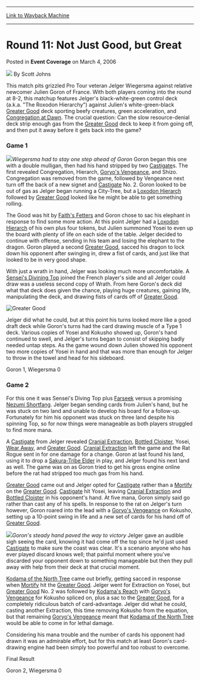 
---
[Link to Wayback Machine](https://web.archive.org/web/20171029075949/https://magic.wizards.com/en/articles/archive/event-coverage/round-11-not-just-good-great-2006-03-04)

[_metadata_:author]:- "Scott Johns"
[_metadata_:description]:- "This match pits grizzled Pro Tour veteran Jelger Wiegersma against relative newcomer Julien Goron of France. With both players coming into the round at 8-2, this matchup features Jelger's black-white-green control deck (a.k.a. `The Roxodon Hierarchy`) against Julien's white-green-black Greater Good deck sporting beefy creatures, green acceleration, and Congregation at Dawn."
[_metadata_:generator]:- "Drupal 7 (http://drupal.org)"
[_metadata_:node]:- "542896"
[_metadata_:publish_date]:- "2006-03-04"
[_metadata_:source]:- "div-main-content"
[_metadata_:title]:- "Round 11: Not Just Good, but Great"
[_metadata_:wayback_capture_timestamp]:- "2017-10-29 07:59:49"
[_metadata_:wayback_raw_url]:- "https://web.archive.org/web/20171029075949id_/https://magic.wizards.com/en/articles/archive/event-coverage/round-11-not-just-good-great-2006-03-04"
[_metadata_:wayback_url]:- "https://magic.wizards.com/en/articles/archive/event-coverage/round-11-not-just-good-great-2006-03-04"
---


Round 11: Not Just Good, but Great
==================================



 Posted in **Event Coverage**
 on March 4, 2006 






![](https://media.magic.wizards.com/styles/auth_small/public/images/person/authorpic_scottjohns.jpg)
By Scott Johns











This match pits grizzled Pro Tour veteran Jelger Wiegersma against relative newcomer Julien Goron of France. With both players coming into the round at 8-2, this matchup features Jelger's black-white-green control deck (a.k.a. "The Roxodon Hierarchy") against Julien's white-green-black [Greater Good](http://gatherer.wizards.com/Pages/Card/Details.aspx?name=Greater+Good) deck sporting beefy creatures, green acceleration, and [Congregation at Dawn](http://gatherer.wizards.com/Pages/Card/Details.aspx?name=Congregation+at+Dawn). The crucial question: Can the slow resource-denial deck strip enough gas from the [Greater Good](http://gatherer.wizards.com/Pages/Card/Details.aspx?name=Greater+Good) deck to keep it from going off, and then put it away before it gets back into the game?


### Game 1


![](https://media.magic.wizards.com/image_legacy_migration/sideboard/images/pthon06/fm11_jelger.jpg)*Wiegersma had to stay one step ahead of Goron*
Goron began this one with a double mulligan, then had his hand stripped by two [Castigate](http://gatherer.wizards.com/Pages/Card/Details.aspx?name=Castigate)s. The first revealed Congregation, Hierarch, [Goryo's Vengeance](http://gatherer.wizards.com/Pages/Card/Details.aspx?name=Goryo%27s+Vengeance), and Shizo. Congregation was removed from the game, followed by Vengeance next turn off the back of a new signet and [Castigate](http://gatherer.wizards.com/Pages/Card/Details.aspx?name=Castigate) No. 2. Goron looked to be out of gas as Jelger began running a City-Tree, but a [Loxodon Hierarch](http://gatherer.wizards.com/Pages/Card/Details.aspx?name=Loxodon+Hierarch) followed by [Greater Good](http://gatherer.wizards.com/Pages/Card/Details.aspx?name=Greater+Good) looked like he might be able to get something rolling.


The Good was hit by [Faith's Fetters](http://gatherer.wizards.com/Pages/Card/Details.aspx?name=Faith%27s+Fetters) and Goron chose to sac his elephant in response to find some more action. At this point Jelger had a [Loxodon Hierarch](http://gatherer.wizards.com/Pages/Card/Details.aspx?name=Loxodon+Hierarch) of his own plus four tokens, but Julien summoned Yosei to even up the board with plenty of life on each side of the table. Jelger decided to continue with offense, sending in his team and losing the elephant to the dragon. Goron played a second [Greater Good](http://gatherer.wizards.com/Pages/Card/Details.aspx?name=Greater+Good), sacced his dragon to lock down his opponent after swinging in, drew a fist of cards, and just like that looked to be in very good shape.


With just a wrath in hand, Jelger was looking much more uncomfortable. A [Sensei's Divining Top](http://gatherer.wizards.com/Pages/Card/Details.aspx?name=Sensei%27s+Divining+Top) joined the French player's side and all Jelger could draw was a useless second copy of Wrath. From here Goron's deck did what that deck does given the chance, playing huge creatures, gaining life, manipulating the deck, and drawing fists of cards off of [Greater Good](http://gatherer.wizards.com/Pages/Card/Details.aspx?name=Greater+Good).



![Greater Good](http://gatherer.wizards.com/Handlers/Image.ashx?type=card&name=Greater+Good)

Jelger did what he could, but at this point his turns looked more like a good draft deck while Goron's turns had the card drawing muscle of a Type 1 deck. Various copies of Yosei and Kokusho showed up, Goron's hand continued to swell, and Jelger's turns began to consist of skipping badly needed untap steps. As the game wound down Julien showed his opponent two more copies of Yosei in hand and that was more than enough for Jelger to throw in the towel and head for his sideboard.


Goron 1, Wiegersma 0


### Game 2


For this one it was Sensei's Diving Top plus [Farseek](http://gatherer.wizards.com/Pages/Card/Details.aspx?name=Farseek) versus a promising [Nezumi Shortfang](http://gatherer.wizards.com/Pages/Card/Details.aspx?name=Nezumi+Shortfang). Jelger began sending cards from Julien's hand, but he was stuck on two land and unable to develop his board for a follow-up. Fortunately for him his opponent was stuck on three land despite his spinning Top, so for now things were manageable as both players struggled to find more mana.


A [Castigate](http://gatherer.wizards.com/Pages/Card/Details.aspx?name=Castigate) from Jelger revealed [Cranial Extraction](http://gatherer.wizards.com/Pages/Card/Details.aspx?name=Cranial+Extraction), [Bottled Cloister](http://gatherer.wizards.com/Pages/Card/Details.aspx?name=Bottled+Cloister), Yosei, [Wear Away](http://gatherer.wizards.com/Pages/Card/Details.aspx?name=Wear+Away), and [Greater Good](http://gatherer.wizards.com/Pages/Card/Details.aspx?name=Greater+Good). [Cranial Extraction](http://gatherer.wizards.com/Pages/Card/Details.aspx?name=Cranial+Extraction) left the game and the Rat Rogue sent in for one damage for a change. Goron at last found his land, using it to drop a [Sakura-Tribe Elder](http://gatherer.wizards.com/Pages/Card/Details.aspx?name=Sakura-Tribe+Elder) in play, and Jelger found his next land as well. The game was on as Goron tried to get his gross engine online before the rat had stripped too much gas from his hand.


[Greater Good](http://gatherer.wizards.com/Pages/Card/Details.aspx?name=Greater+Good) came out and Jelger opted for [Castigate](http://gatherer.wizards.com/Pages/Card/Details.aspx?name=Castigate) rather than a [Mortify](http://gatherer.wizards.com/Pages/Card/Details.aspx?name=Mortify) on the [Greater Good](http://gatherer.wizards.com/Pages/Card/Details.aspx?name=Greater+Good). [Castigate](http://gatherer.wizards.com/Pages/Card/Details.aspx?name=Castigate) hit Yosei, leaving [Cranial Extraction](http://gatherer.wizards.com/Pages/Card/Details.aspx?name=Cranial+Extraction) and [Bottled Cloister](http://gatherer.wizards.com/Pages/Card/Details.aspx?name=Bottled+Cloister) in his opponent's hand. At five mana, Goron simply said go rather than cast any of his spells. In response to the rat on Jelger's turn however, Goron roared into the lead with a [Goryo's Vengeance](http://gatherer.wizards.com/Pages/Card/Details.aspx?name=Goryo%27s+Vengeance) on Kokusho, setting up a 10-point swing in life and a new set of cards for his hand off of [Greater Good](http://gatherer.wizards.com/Pages/Card/Details.aspx?name=Greater+Good).


![](https://media.magic.wizards.com/image_legacy_migration/sideboard/images/pthon06/fm11_goron.jpg)*Goron's steady hand paved the way to victory*
Jelger gave an audible sigh seeing the card, knowing it had come off the top since he'd just used [Castigate](http://gatherer.wizards.com/Pages/Card/Details.aspx?name=Castigate) to make sure the coast was clear. It's a scenario anyone who has ever played discard knows well; that painful moment where you've discarded your opponent down to something manageable but then they pull away with help from their deck at that crucial moment.


[Kodama of the North Tree](http://gatherer.wizards.com/Pages/Card/Details.aspx?name=Kodama+of+the+North+Tree) came out briefly, getting sacced in response when [Mortify](http://gatherer.wizards.com/Pages/Card/Details.aspx?name=Mortify) hit the [Greater Good](http://gatherer.wizards.com/Pages/Card/Details.aspx?name=Greater+Good). Jelger went for Extraction on Yosei, but [Greater Good](http://gatherer.wizards.com/Pages/Card/Details.aspx?name=Greater+Good) No. 2 was followed by [Kodama's Reach](http://gatherer.wizards.com/Pages/Card/Details.aspx?name=Kodama%27s+Reach) with [Goryo's Vengeance](http://gatherer.wizards.com/Pages/Card/Details.aspx?name=Goryo%27s+Vengeance) for Kokusho spliced on, plus a sac to the [Greater Good](http://gatherer.wizards.com/Pages/Card/Details.aspx?name=Greater+Good), for a completely ridiculous batch of card-advantage. Jelger did what he could, casting another Extraction, this time removing Kokusho from the equation, but that remaining [Goryo's Vengeance](http://gatherer.wizards.com/Pages/Card/Details.aspx?name=Goryo%27s+Vengeance) meant that [Kodama of the North Tree](http://gatherer.wizards.com/Pages/Card/Details.aspx?name=Kodama+of+the+North+Tree) would be able to come in for lethal damage.


Considering his mana trouble and the number of cards his opponent had drawn it was an admirable effort, but for this match at least Goron's card-drawing engine had been simply too powerful and too robust to overcome.


Final Result  

Goron 2, Wiegersma 0








